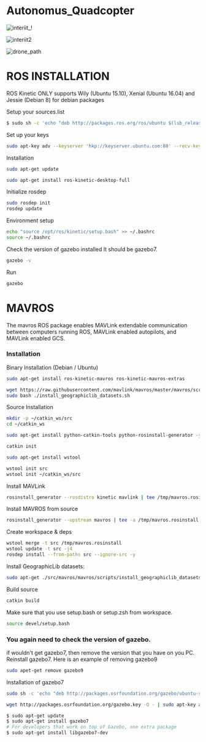 # Autonomus_Quadcopter

![interiit_!](https://user-images.githubusercontent.com/39412350/70888928-6cc60c80-2007-11ea-9d29-2551dd660f18.png)

![interiit2](https://user-images.githubusercontent.com/39412350/70888941-7485b100-2007-11ea-88a8-08d0904c5e26.png)

![drone_path](https://user-images.githubusercontent.com/39412350/70888996-94b57000-2007-11ea-80b2-6c247ab3ddf8.png)



# ROS INSTALLATION 

ROS Kinetic ONLY supports Wily (Ubuntu 15.10), Xenial (Ubuntu 16.04) and Jessie (Debian 8) for debian packages

Setup your sources.list
```sh
$ sudo sh -c 'echo "deb http://packages.ros.org/ros/ubuntu $(lsb_release -sc) main" > /etc/apt/sources.list.d/ros-latest.list'
```

Set up your keys
```sh
sudo apt-key adv --keyserver 'hkp://keyserver.ubuntu.com:80' --recv-key C1CF6E31E6BADE8868B172B4F42ED6FBAB17C654
```

Installation
```sh
sudo apt-get update
```
```sh
sudo apt-get install ros-kinetic-desktop-full
```

Initialize rosdep
```sh
sudo rosdep init
rosdep update
```

Environment setup
```sh
echo "source /opt/ros/kinetic/setup.bash" >> ~/.bashrc
source ~/.bashrc
```
Check the version of gazebo installed
It should be gazebo7.
```sh
gazebo -v
```
Run 
```sh
gazebo
```


# MAVROS

The mavros ROS package enables MAVLink extendable communication between computers running ROS, MAVLink enabled autopilots, and MAVLink enabled GCS.

### Installation

Binary Installation (Debian / Ubuntu)
```sh
sudo apt-get install ros-kinetic-mavros ros-kinetic-mavros-extras
```
```sh
wget https://raw.githubusercontent.com/mavlink/mavros/master/mavros/scripts/install_geographiclib_datasets.sh
sudo bash ./install_geographiclib_datasets.sh
```
Source Installation
```sh
mkdir -p ~/catkin_ws/src
cd ~/catkin_ws
```
```sh
sudo apt-get install python-catkin-tools python-rosinstall-generator -y
```
```sh
catkin init
```
```sh
sudo apt-get install wstool
```
```sh
wstool init src
wstool init ~/catkin_ws/src
```
Install MAVLink
```sh
rosinstall_generator --rosdistro kinetic mavlink | tee /tmp/mavros.rosinstall
```

Install MAVROS from source 
```sh
rosinstall_generator --upstream mavros | tee -a /tmp/mavros.rosinstall
```
Create workspace & deps
```sh
wstool merge -t src /tmp/mavros.rosinstall
wstool update -t src -j4
rosdep install --from-paths src --ignore-src -y
```

Install GeographicLib datasets:
```sh
sudo apt-get ./src/mavros/mavros/scripts/install_geographiclib_datasets.sh
```
Build source
```sh
catkin build
```
Make sure that you use setup.bash or setup.zsh from workspace.
```sh
source devel/setup.bash
```
### You again need to check the version of gazebo.
if wouldn't get gazebo7, then remove the version that you have on you PC. Reinstall gazebo7.
Here is an example of removing gazebo9
```sh
sudo apet-get remove gazebo9
```
Installation of gazebo7
```sh
sudo sh -c 'echo "deb http://packages.osrfoundation.org/gazebo/ubuntu-stable `lsb_release -cs` main" > /etc/apt/sources.list.d/gazebo-stable.list'
```
```sh
wget http://packages.osrfoundation.org/gazebo.key -O - | sudo apt-key add -
```
```sh
$ sudo apt-get update
$ sudo apt-get install gazebo7
# For developers that work on top of Gazebo, one extra package
$ sudo apt-get install libgazebo7-dev
```

